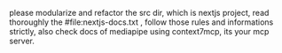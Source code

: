 please modularize and refactor the src dir, which is nextjs project, read thoroughly the #file:nextjs-docs.txt , follow those rules and informations strictly, also check docs of mediapipe using context7mcp, its your mcp server.